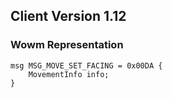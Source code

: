 ## Client Version 1.12

### Wowm Representation
```rust,ignore
msg MSG_MOVE_SET_FACING = 0x00DA {
    MovementInfo info;    
}

```
